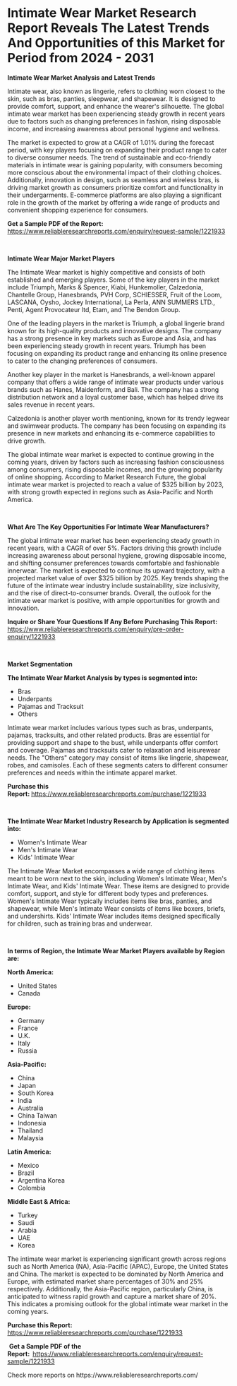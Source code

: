 <p><h1>Intimate Wear Market Research Report Reveals The Latest Trends And Opportunities of this Market for Period from 2024 - 2031</h1></p><p><strong>Intimate Wear Market Analysis and Latest Trends</strong></p>
<p><p>Intimate wear, also known as lingerie, refers to clothing worn closest to the skin, such as bras, panties, sleepwear, and shapewear. It is designed to provide comfort, support, and enhance the wearer's silhouette. The global intimate wear market has been experiencing steady growth in recent years due to factors such as changing preferences in fashion, rising disposable income, and increasing awareness about personal hygiene and wellness. </p><p>The market is expected to grow at a CAGR of 1.01% during the forecast period, with key players focusing on expanding their product range to cater to diverse consumer needs. The trend of sustainable and eco-friendly materials in intimate wear is gaining popularity, with consumers becoming more conscious about the environmental impact of their clothing choices. Additionally, innovation in design, such as seamless and wireless bras, is driving market growth as consumers prioritize comfort and functionality in their undergarments. E-commerce platforms are also playing a significant role in the growth of the market by offering a wide range of products and convenient shopping experience for consumers.</p></p>
<p><strong>Get a Sample PDF of the Report:&nbsp;</strong> <a href="https://www.reliableresearchreports.com/enquiry/request-sample/1221933">https://www.reliableresearchreports.com/enquiry/request-sample/1221933</a></p>
<p>&nbsp;</p>
<p><strong>Intimate Wear Major Market Players</strong></p>
<p><p>The Intimate Wear market is highly competitive and consists of both established and emerging players. Some of the key players in the market include Triumph, Marks & Spencer, Kiabi, Hunkemoller, Calzedonia, Chantelle Group, Hanesbrands, PVH Corp, SCHIESSER, Fruit of the Loom, LASCANA, Oysho, Jockey International, La Perla, ANN SUMMERS LTD., Penti, Agent Provocateur ltd, Etam, and The Bendon Group.</p><p>One of the leading players in the market is Triumph, a global lingerie brand known for its high-quality products and innovative designs. The company has a strong presence in key markets such as Europe and Asia, and has been experiencing steady growth in recent years. Triumph has been focusing on expanding its product range and enhancing its online presence to cater to the changing preferences of consumers.</p><p>Another key player in the market is Hanesbrands, a well-known apparel company that offers a wide range of intimate wear products under various brands such as Hanes, Maidenform, and Bali. The company has a strong distribution network and a loyal customer base, which has helped drive its sales revenue in recent years.</p><p>Calzedonia is another player worth mentioning, known for its trendy legwear and swimwear products. The company has been focusing on expanding its presence in new markets and enhancing its e-commerce capabilities to drive growth.</p><p>The global intimate wear market is expected to continue growing in the coming years, driven by factors such as increasing fashion consciousness among consumers, rising disposable incomes, and the growing popularity of online shopping. According to Market Research Future, the global intimate wear market is projected to reach a value of $325 billion by 2023, with strong growth expected in regions such as Asia-Pacific and North America.</p></p>
<p>&nbsp;</p>
<p><strong>What Are The Key Opportunities For Intimate Wear Manufacturers?</strong></p>
<p><p>The global intimate wear market has been experiencing steady growth in recent years, with a CAGR of over 5%. Factors driving this growth include increasing awareness about personal hygiene, growing disposable income, and shifting consumer preferences towards comfortable and fashionable innerwear. The market is expected to continue its upward trajectory, with a projected market value of over $325 billion by 2025. Key trends shaping the future of the intimate wear industry include sustainability, size inclusivity, and the rise of direct-to-consumer brands. Overall, the outlook for the intimate wear market is positive, with ample opportunities for growth and innovation.</p></p>
<p><strong>Inquire or Share Your Questions If Any Before Purchasing This Report:</strong> <a href="https://www.reliableresearchreports.com/enquiry/pre-order-enquiry/1221933">https://www.reliableresearchreports.com/enquiry/pre-order-enquiry/1221933</a></p>
<p>&nbsp;</p>
<p><strong>Market Segmentation</strong></p>
<p><strong>The Intimate Wear Market Analysis by types is segmented into:</strong></p>
<p><ul><li>Bras</li><li>Underpants</li><li>Pajamas and Tracksuit</li><li>Others</li></ul></p>
<p><p>Intimate wear market includes various types such as bras, underpants, pajamas, tracksuits, and other related products. Bras are essential for providing support and shape to the bust, while underpants offer comfort and coverage. Pajamas and tracksuits cater to relaxation and leisurewear needs. The "Others" category may consist of items like lingerie, shapewear, robes, and camisoles. Each of these segments caters to different consumer preferences and needs within the intimate apparel market.</p></p>
<p><strong>Purchase this Report:&nbsp;</strong><a href="https://www.reliableresearchreports.com/purchase/1221933">https://www.reliableresearchreports.com/purchase/1221933</a></p>
<p>&nbsp;</p>
<p><strong>The Intimate Wear Market Industry Research by Application is segmented into:</strong></p>
<p><ul><li>Women's Intimate Wear</li><li>Men's Intimate Wear</li><li>Kids' Intimate Wear</li></ul></p>
<p><p>The Intimate Wear Market encompasses a wide range of clothing items meant to be worn next to the skin, including Women's Intimate Wear, Men's Intimate Wear, and Kids' Intimate Wear. These items are designed to provide comfort, support, and style for different body types and preferences. Women's Intimate Wear typically includes items like bras, panties, and shapewear, while Men's Intimate Wear consists of items like boxers, briefs, and undershirts. Kids' Intimate Wear includes items designed specifically for children, such as training bras and underwear.</p></p>
<p>&nbsp;</p>
<p><strong>In terms of Region, the Intimate Wear Market Players available by Region are:</strong></p>
<p>
    <p> <strong> North America: </strong>
        <ul>
            <li>United States</li>
            <li>Canada</li>
        </ul>
        </p> 
    <p> <strong> Europe: </strong>
        <ul>
            <li>Germany</li>
            <li>France</li>
            <li>U.K.</li>
            <li>Italy</li>
            <li>Russia</li>
        </ul>
        </p> 
    <p> <strong> Asia-Pacific: </strong>
        <ul>
            <li>China</li>
            <li>Japan</li>
            <li>South Korea</li>
            <li>India</li>
            <li>Australia</li>
            <li>China Taiwan</li>
            <li>Indonesia</li>
            <li>Thailand</li>
            <li>Malaysia</li>
        </ul>
        </p> 
    <p> <strong> Latin America: </strong>
        <ul>
            <li>Mexico</li>
            <li>Brazil</li>
            <li>Argentina Korea</li>
            <li>Colombia</li>
        </ul>
        </p> 
    <p> <strong> Middle East & Africa: </strong>
        <ul>
            <li>Turkey</li>
            <li>Saudi</li>
            <li>Arabia</li>
            <li>UAE</li>
            <li>Korea</li>
        </ul>
    </p>
    </p>
<p><p>The intimate wear market is experiencing significant growth across regions such as North America (NA), Asia-Pacific (APAC), Europe, the United States and China. The market is expected to be dominated by North America and Europe, with estimated market share percentages of 30% and 25% respectively. Additionally, the Asia-Pacific region, particularly China, is anticipated to witness rapid growth and capture a market share of 20%. This indicates a promising outlook for the global intimate wear market in the coming years.</p></p>
<p><strong>Purchase this Report: </strong><a href="https://www.reliableresearchreports.com/purchase/1221933">https://www.reliableresearchreports.com/purchase/1221933</a></p>
<p>&nbsp;<strong>Get a Sample PDF of the Report:&nbsp;&nbsp;</strong><a href="https://www.reliableresearchreports.com/enquiry/request-sample/1221933">https://www.reliableresearchreports.com/enquiry/request-sample/1221933</a></p>
<p><strong></strong></p>
<p>Check more reports on https://www.reliableresearchreports.com/</p>
